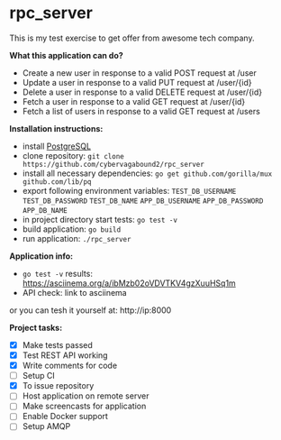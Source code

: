 # rpc_server

This is my test exercise to get offer from awesome tech company.

**What this application can do?**

- Create a new user in response to a valid POST request at /user
- Update a user in response to a valid PUT request at /user/{id}
- Delete a user in response to a valid DELETE request at /user/{id}
- Fetch a user in response to a valid GET request at /user/{id}
- Fetch a list of users in response to a valid GET request at /users

**Installation instructions:**
- install [PostgreSQL](https://www.postgresql.org/download/)
- clone repository: `git clone https://github.com/cybervagabound2/rpc_server`
- install all necessary dependencies:
`go get github.com/gorilla/mux github.com/lib/pq`
- export following environment variables:
`TEST_DB_USERNAME`
`TEST_DB_PASSWORD`
`TEST_DB_NAME`
`APP_DB_USERNAME`
`APP_DB_PASSWORD`
`APP_DB_NAME`
- in project directory start tests:
`go test -v`
- build application:
`go build`
- run application:
`./rpc_server`

**Application info:**
- `go test -v` results: https://asciinema.org/a/ibMzb02oVDVTKV4gzXuuHSq1m
- API check: link to asciinema

or you can tesh it yourself at: http://ip:8000

**Project tasks:**
- [x] Make tests passed
- [x] Test REST API working
- [x] Write comments for code 
- [ ] Setup CI
- [x] To issue repository
- [ ] Host application on remote server
- [ ] Make screencasts for application
- [ ] Enable Docker support
- [ ] Setup AMQP
